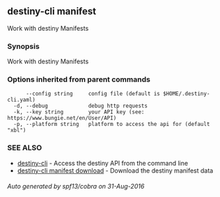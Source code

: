 ## destiny-cli manifest

Work with destiny Manifests

### Synopsis


Work with destiny Manifests

### Options inherited from parent commands

```
      --config string     config file (default is $HOME/.destiny-cli.yaml)
  -d, --debug             debug http requests
  -k, --key string        your API key (see: https://www.bungie.net/en/User/API)
  -p, --platform string   platform to access the api for (default "xbl")
```

### SEE ALSO
* [destiny-cli](destiny-cli.md)	 - Access the destiny API from the command line
* [destiny-cli manifest download](destiny-cli_manifest_download.md)	 - Download the destiny manifest data

###### Auto generated by spf13/cobra on 31-Aug-2016
